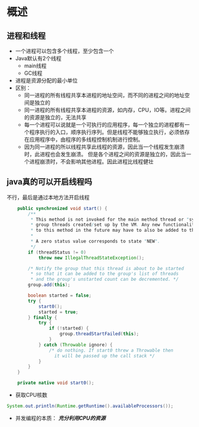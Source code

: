 # 概述

## 进程和线程
+ 一个进程可以包含多个线程，至少包含一个
+ Java默认有2个线程
    + main线程
    + GC线程
+ 进程是资源分配的最小单位
+ 区别：
    + 同一进程的所有线程共享本进程的地址空间，而不同的进程之间的地址空间是独立的
    + 同一进程的所有线程共享本进程的资源，如内存，CPU，IO等。进程之间的资源是独立的，无法共享
    + 每一个进程可以说就是一个可执行的应用程序，每一个独立的进程都有一个程序执行的入口，顺序执行序列。但是线程不能够独立执行，必须依存在应用程序中，由程序的多线程控制机制进行控制。
    + 因为同一进程的所以线程共享此线程的资源，因此当一个线程发生崩溃时，此进程也会发生崩溃。 但是各个进程之间的资源是独立的，因此当一个进程崩溃时，不会影响其他进程。因此进程比线程健壮


## java真的可以开启线程吗
不行，最后是通过本地方法开启线程
```java
    public synchronized void start() {
        /**
         * This method is not invoked for the main method thread or "system"
         * group threads created/set up by the VM. Any new functionality added
         * to this method in the future may have to also be added to the VM.
         *
         * A zero status value corresponds to state "NEW".
         */
        if (threadStatus != 0)
            throw new IllegalThreadStateException();

        /* Notify the group that this thread is about to be started
         * so that it can be added to the group's list of threads
         * and the group's unstarted count can be decremented. */
        group.add(this);

        boolean started = false;
        try {
            start0();
            started = true;
        } finally {
            try {
                if (!started) {
                    group.threadStartFailed(this);
                }
            } catch (Throwable ignore) {
                /* do nothing. If start0 threw a Throwable then
                  it will be passed up the call stack */
            }
        }
    }

    private native void start0();
```

+ 获取CPU核数
```java
System.out.println(Runtime.getRuntime().availableProcessors());
```

+ 并发编程的本质： ***充分利用CPU的资源***